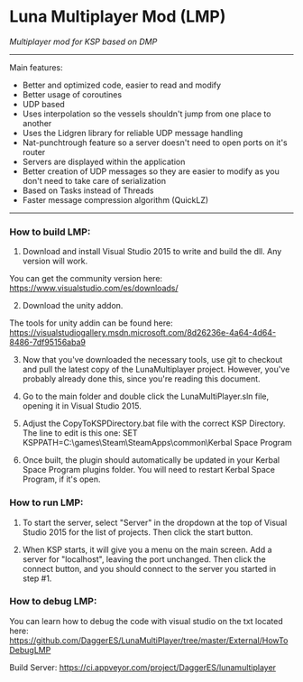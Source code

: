 # Luna Multiplayer Mod (LMP)

*Multiplayer mod for KSP based on DMP*

---

Main features:
- Better and optimized code, easier to read and modify
- Better usage of coroutines
- UDP based
- Uses interpolation so the vessels shouldn't jump from one place to another
- Uses the Lidgren library for reliable UDP message handling
- Nat-punchtrough feature so a server doesn't need to open ports on it's router
- Servers are displayed within the application
- Better creation of UDP messages so they are easier to modify as you don't need to take care of serialization
- Based on Tasks instead of Threads
- Faster message compression algorithm (QuickLZ)

---


### How to build LMP:
1) Download and install Visual Studio 2015 to write and build the dll. Any version will work.

You can get the community version here:
https://www.visualstudio.com/es/downloads/

2) Download the unity addon.

The tools for unity addin can be found here: 
https://visualstudiogallery.msdn.microsoft.com/8d26236e-4a64-4d64-8486-7df95156aba9

3) Now that you've downloaded the necessary tools, use git to checkout and pull the latest copy of the LunaMultiplayer project.  However, you've probably already done this, since you're reading this document.

4) Go to the main folder and double click the LunaMultiPlayer.sln file, opening it in Visual Studio 2015.

5) Adjust the CopyToKSPDirectory.bat file with the correct KSP Directory.  The line to edit is this one:
SET KSPPATH=C:\games\Steam\SteamApps\common\Kerbal Space Program

6) Once built, the plugin should automatically be updated in your Kerbal Space Program plugins folder.  You will need to restart Kerbal Space Program, if it's open.


### How to run LMP:
1) To start the server, select "Server" in the dropdown at the top of Visual Studio 2015 for the list of projects.  Then click the start button.

2) When KSP starts, it will give you a menu on the main screen.  Add a server for "localhost", leaving the port unchanged.  Then click the connect button, and you should connect to the server you started in step #1.


### How to debug LMP:
You can learn how to debug the code with visual studio on the txt located here: https://github.com/DaggerES/LunaMultiPlayer/tree/master/External/HowToDebugLMP

Build Server: https://ci.appveyor.com/project/DaggerES/lunamultiplayer
